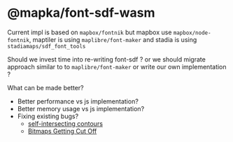 # @mapka/font-sdf-wasm

Current impl is based on `mapbox/fontnik` but mapbox use `mapbox/node-fontnik`, maptiler is using `maplibre/font-maker` and stadia is using `stadiamaps/sdf_font_tools`

Should we invest time into re-writing font-sdf ? or we should migrate approach similar to to `maplibre/font-maker` or write our own implementation ?

What can be made better?

- Better performance vs js implementation?
- Better memory usage vs js implementation?
- Fixing existing bugs?
  - [self-intersecting contours](https://github.com/mapbox/sdf-glyph-foundry/issues/3)
  - [Bitmaps Getting Cut Off](https://github.com/mapbox/node-fontnik/issues/90)
